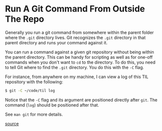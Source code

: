 # Run A Git Command From Outside The Repo

Generally you run a git command from somewhere within the parent folder where
the `.git` directory lives. Git recognizes the `.git` directory in that parent
directory and runs your command against it.

You can run a command against a given git repository without being within the
parent directory. This can be handy for scripting as well as for one-off
commands when you don't want to `cd` to the directory. To do this, you need to
tell Git where to find the `.git` directory. You do this with the `-C` flag.

For instance, from anywhere on my machine, I can view a log of this TIL
repository with the following:

```bash
$ git -C ~/code/til log
```

Notice that the `-C` flag and its argument are positioned directly after `git`.
The command (`log`) should be positioned after that.

See `man git` for more details.

[source](https://stackoverflow.com/a/35899275/535590)
